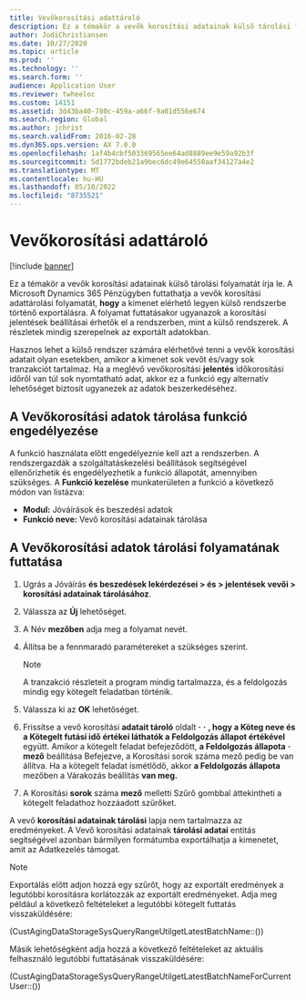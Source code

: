 ```yaml
---
title: Vevőkorosítási adattároló
description: Ez a témakör a vevők korosítási adatainak külső tárolási folyamatát írja le. A vevői korosítási adattárolási folyamat futtatásával elérhetővé teszi a kimenetet egy külső rendszerbe történő exportálásra.
author: JodiChristiansen
ms.date: 10/27/2020
ms.topic: article
ms.prod: ''
ms.technology: ''
ms.search.form: ''
audience: Application User
ms.reviewer: twheeloc
ms.custom: 14151
ms.assetid: 3d43ba40-780c-459a-a66f-9a01d556e674
ms.search.region: Global
ms.author: jchrist
ms.search.validFrom: 2016-02-28
ms.dyn365.ops.version: AX 7.0.0
ms.openlocfilehash: 1af4b4cbf503369565ee64ad8889ee9e59a92b3f
ms.sourcegitcommit: 5d1772bdeb21a9bec6dc49e64550aaf34127a4e2
ms.translationtype: MT
ms.contentlocale: hu-HU
ms.lasthandoff: 05/10/2022
ms.locfileid: "8735521"
---
```

# <a name="customer-aging-data-storage"></a>Vevőkorosítási adattároló

[!include [banner](../includes/banner.md)]

Ez a témakör a vevők korosítási adatainak külső tárolási folyamatát írja le. A Microsoft Dynamics 365 Pénzügyben futtathatja a vevők korosítási adattárolási folyamatát, **hogy** a kimenet elérhető legyen külső rendszerbe történő exportálásra. A folyamat futtatásakor ugyanazok a korosítási jelentések beállításai érhetők el a rendszerben, mint a külső rendszerek. A részletek mindig szerepelnek az exportált adatokban.

Hasznos lehet a külső rendszer számára elérhetővé tenni a vevők korosítási adatait olyan esetekben, amikor a kimenet sok vevőt és/vagy sok tranzakciót tartalmaz. Ha a meglévő vevőkorosítási **jelentés** időkorosítási időről van túl sok nyomtatható adat, akkor ez a funkció egy alternatív lehetőséget biztosít ugyanezek az adatok beszerkedéséhez.

## <a name="enable-the-customer-aging-data-storage-feature"></a>A Vevőkorosítási adatok tárolása funkció engedélyezése

A funkció használata előtt engedélyeznie kell azt a rendszerben. A rendszergazdák a szolgáltatáskezelési beállítások segítségével ellenőrizhetik és engedélyezhetik a funkció állapotát, amennyiben szükséges. A **Funkció kezelése** munkaterületen a funkció a következő módon van listázva:

- **Modul:** Jóváírások és beszedési adatok
- **Funkció neve:** Vevő korosítási adatainak tárolása

## <a name="run-the-customer-aging-data-storage-process"></a>A Vevőkorosítási adatok tárolási folyamatának futtatása

1. Ugrás a Jóváírás **és beszedések lekérdezései \> és \> jelentések vevői \> korosítási adatainak tárolásához**.
2. Válassza az **Új** lehetőséget.
3. A Név **mezőben** adja meg a folyamat nevét.
4. Állítsa be a fennmaradó paramétereket a szükséges szerint.

    > [!NOTE]
    > A tranzakció részleteit a program mindig tartalmazza, és a feldolgozás mindig egy kötegelt feladatban történik.

5. Válassza ki az **OK** lehetőséget.
6. Frissítse a vevő korosítási **adatait tároló** oldalt **·** **·** **, hogy a Köteg neve és a Kötegelt futási idő értékei láthatók a Feldolgozás állapot értékével** együtt. Amikor a kötegelt feladat befejeződött, **a Feldolgozás állapota** **·** **mező** beállítása Befejezve, a Korosítási sorok száma mező pedig be van állítva. Ha a kötegelt feladat ismétlődő, akkor **a Feldolgozás állapota** mezőben a Várakozás beállítás **van meg.**
7. A Korosítási **sorok** száma **mező** melletti Szűrő gombbal áttekintheti a kötegelt feladathoz hozzáadott szűrőket.

A vevő **korosítási adatainak tárolási** lapja nem tartalmazza az eredményeket. A Vevő korosítási adatainak **tárolási adatai** entitás segítségével azonban bármilyen formátumba exportálhatja a kimenetet, amit az Adatkezelés támogat.

> [!NOTE]
> Exportálás előtt adjon hozzá egy szűrőt, hogy az exportált eredmények a legutóbbi korosításra korlátozzák az exportált eredményeket. Adja meg például a következő feltételeket a legutóbbi kötegelt futtatás visszaküldésére:
>
> (CustAgingDataStorageSysQueryRangeUtilgetLatestBatchName::())
>
> Másik lehetőségként adja hozzá a következő feltételeket az aktuális felhasználó legutóbbi futtatásának visszaküldésére:
>
> (CustAgingDataStorageSysQueryRangeUtilgetLatestBatchNameForCurrentUser::())
